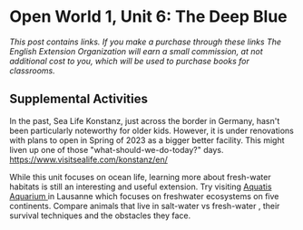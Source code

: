 # Open World 1, Unit 6: The Deep Blue
*This post contains links. If you make a purchase through these links The English Extension Organization will earn a small commission, at not additional cost to you, which will be used to purchase books for classrooms.*





## Supplemental Activities

In the past, Sea Life Konstanz, just across the border in Germany, hasn't been particularly noteworthy for older kids.  However, it is under renovations with plans to open in Spring of 2023 as a bigger better facility.  This might liven up one of those "what-should-we-do-today?" days.  https://www.visitsealife.com/konstanz/en/


While this unit focuses on ocean life, learning more about fresh-water habitats is still an interesting and useful extension.  Try visiting <a href="https://www.aquatis.ch/en/ " rel="nofollow">Aquatis Aquarium </a> in Lausanne which focuses on freshwater ecosystems on five continents. Compare animals that live in salt-water vs fresh-water , their survival techniques and the obstacles they face.  
<!--stackedit_data:
eyJoaXN0b3J5IjpbNTQ2NzQyNTE2LDMzMzQyODIxNV19
-->
